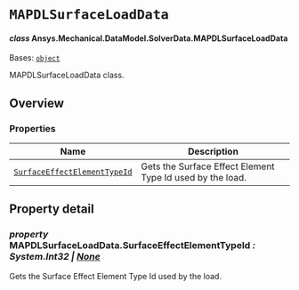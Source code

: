 # `MAPDLSurfaceLoadData`

<a id="ansys.mechanical.stubs.v242.Ansys.Mechanical.DataModel.SolverData.MAPDLSurfaceLoadData"></a>

#### *class* Ansys.Mechanical.DataModel.SolverData.MAPDLSurfaceLoadData

Bases: [`object`](https://docs.python.org/3/library/functions.html#object)

MAPDLSurfaceLoadData class.

<!-- !! processed by numpydoc !! -->

<a id="overview"></a>

## Overview

### Properties

| Name | Description |
|---------------------------------------------------------------------------------------------------------------------------------------------------------------------|-------------------------------------------------------------|
| [`SurfaceEffectElementTypeId`](#MAPDLSurfaceLoadData.SurfaceEffectElementTypeId)   | Gets the Surface Effect Element Type Id used by the load.   |

<a id="property-detail"></a>

## Property detail

<a id="MAPDLSurfaceLoadData.SurfaceEffectElementTypeId"></a>

### *property* MAPDLSurfaceLoadData.SurfaceEffectElementTypeId *: System.Int32 | [None](https://docs.python.org/3/library/constants.html#None)*

Gets the Surface Effect Element Type Id used by the load.

<!-- !! processed by numpydoc !! -->

